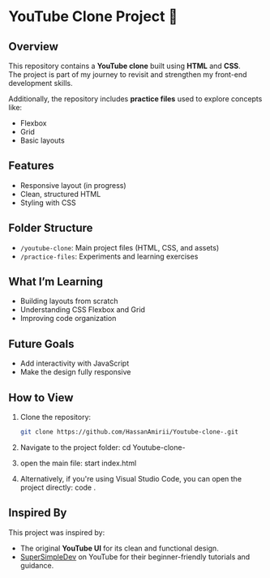 # YouTube Clone Project 🎥

## Overview

This repository contains a **YouTube clone** built using **HTML** and **CSS**.  
The project is part of my journey to revisit and strengthen my front-end development skills.

Additionally, the repository includes **practice files** used to explore concepts like:

- Flexbox
- Grid
- Basic layouts

## Features

- Responsive layout (in progress)
- Clean, structured HTML
- Styling with CSS

## Folder Structure

- `/youtube-clone`: Main project files (HTML, CSS, and assets)
- `/practice-files`: Experiments and learning exercises

## What I’m Learning

- Building layouts from scratch
- Understanding CSS Flexbox and Grid
- Improving code organization

## Future Goals

- Add interactivity with JavaScript
- Make the design fully responsive

## How to View

1. Clone the repository:

   ```bash
   git clone https://github.com/HassanAmirii/Youtube-clone-.git

   ```

2. Navigate to the project folder:
   cd Youtube-clone-

3. open the main file:
   start index.html

4. Alternatively, if you're using Visual Studio Code, you can open the project directly:
   code .

## Inspired By

This project was inspired by:

- The original **YouTube UI** for its clean and functional design.
- [SuperSimpleDev](https://www.youtube.com/@SuperSimpleDev) on YouTube for their beginner-friendly tutorials and guidance.
